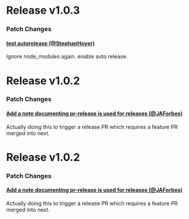
# Release v1.0.3

### Patch Changes

#### [test autorelease (@StephanHoyer)](https://github.com/StephanHoyer/classies/pull/17)

Ignore node_modules again.  enable auto release.

# Release v1.0.2

### Patch Changes

#### [Add a note documenting pr-release is used for releases (@JAForbes)](https://github.com/StephanHoyer/classies/pull/14)

Actually doing this to trigger a release PR which requires a feature PR merged into next.

# Release v1.0.2

### Patch Changes

#### [Add a note documenting pr-release is used for releases (@JAForbes)](https://github.com/StephanHoyer/classies/pull/14)

Actually doing this to trigger a release PR which requires a feature PR merged into next.
